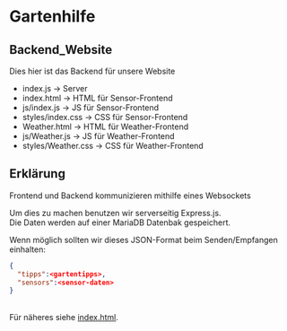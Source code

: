 # Gartenhilfe
## Backend_Website
Dies hier ist das Backend für unsere Website
- index.js &rarr; Server
- index.html &rarr; HTML für Sensor-Frontend
- js/index.js &rarr; JS für Sensor-Frontend
- styles/index.css &rarr; CSS für Sensor-Frontend
- Weather.html &rarr; HTML für Weather-Frontend
- js/Weather.js &rarr; JS für Weather-Frontend
- styles/Weather.css &rarr; CSS für Weather-Frontend

## Erklärung
Frontend und Backend kommunizieren mithilfe eines Websockets

Um dies zu machen benutzen wir serverseitig Express.js.<br>
Die Daten werden auf einer MariaDB Datenbak gespeichert.<br>

Wenn möglich sollten wir dieses JSON-Format beim Senden/Empfangen einhalten:
```json
{
  "tipps":<gartentipps>,
  "sensors":<sensor-daten>
}
```
<br>
Für näheres siehe <a href="index.html">index.html</a>.

